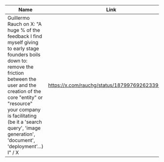 | Name        | Link           | 
| ------------- | ------------ | 
| Guillermo Rauch on X: "A huge % of the feedback I find myself giving to early stage founders boils down to: remove the friction between the user and the creation of the core "entity" or "resource" your company is facilitating (be it a 'search query', 'image generation', 'document', 'deployment'…) I" / X | https://x.com/rauchg/status/1879976926233915468 | 2025-01-18T12:26:59.687Z |